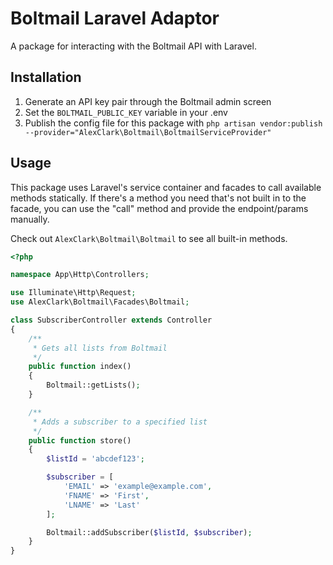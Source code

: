 # Boltmail Laravel Adaptor
A package for interacting with the Boltmail API with Laravel.

## Installation
1. Generate an API key pair through the Boltmail admin screen
1. Set the `BOLTMAIL_PUBLIC_KEY` variable in your .env
1. Publish the config file for this package with `php artisan vendor:publish --provider="AlexClark\Boltmail\BoltmailServiceProvider"`

## Usage
This package uses Laravel's service container and facades to call available methods statically.
If there's a method you need that's not built in to the facade, you can use the "call" method and provide the endpoint/params manually.

Check out `AlexClark\Boltmail\Boltmail` to see all built-in methods.

```php
<?php

namespace App\Http\Controllers;

use Illuminate\Http\Request;
use AlexClark\Boltmail\Facades\Boltmail;

class SubscriberController extends Controller
{
    /**
     * Gets all lists from Boltmail
     */
    public function index()
    {
        Boltmail::getLists();
    }

    /**
     * Adds a subscriber to a specified list
     */
    public function store()
    {
        $listId = 'abcdef123';

        $subscriber = [
            'EMAIL' => 'example@example.com',
            'FNAME' => 'First',
            'LNAME' => 'Last'
        ];

        Boltmail::addSubscriber($listId, $subscriber);
    }
}

```
